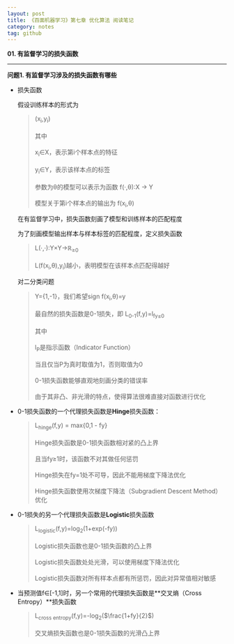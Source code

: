 ```yaml
---
layout: post
title: 《百面机器学习》第七章 优化算法 阅读笔记
category: notes
tag: github
---
```


**01. 有监督学习的损失函数**  

---  

**问题1. 有监督学习涉及的损失函数有哪些**  

* 损失函数  

	假设训练样本的形式为  

	>(x<sub>i</sub>,y<sub>i</sub>)  
<br>其中  
<br>x<sub>i</sub>∈X，表示第i个样本点的特征  
<br>y<sub>i</sub>∈Y，表示该样本点的标签  
<br>参数为θ的模型可以表示为函数 f(·,θ):X → Y  
<br>模型关于第i个样本点的输出为 f(x<sub>i</sub>,θ)  

	在有监督学习中，损失函数刻画了模型和训练样本的匹配程度  

	为了刻画模型输出样本与样本标签的匹配程度，定义损失函数  

	>L(·,·):Y×Y→$\mathbb{R}$<sub>≥0</sub>  
<br>L(f(x<sub>i</sub>,θ),y<sub>i</sub>)越小，表明模型在该样本点匹配得越好  

	对二分类问题  

	>Y={1,-1}，我们希望sign f(x<sub>i</sub>,θ)=y  
<br>最自然的损失函数是0-1损失，即 L<sub>0-1</sub>(f,y)=l<sub>fy≤0</sub>  
<br>其中  
<br>l<sub>P</sub>是指示函数（Indicator Function）  
<br>当且仅当P为真时取值为1，否则取值为0  
<br>0-1损失函数能够直观地刻画分类的错误率  
<br>由于其非凸、非光滑的特点，使得算法很难直接对函数进行优化  

* 0-1损失函数的一个代理损失函数是**Hinge**损失函数：  

	>L<sub>hinge</sub>(f,y) = max{0,1 - fy}  
<br>Hinge损失函数是0-1损失函数相对紧的凸上界  
<br>且当fy≥1时，该函数不对其做任何惩罚  
<br>Hinge损失在fy=1处不可导，因此不能用梯度下降法优化  
<br>Hinge损失函数使用次梯度下降法（Subgradient Descent Method）优化  

* 0-1损失的另一个代理损失函数是**Logistic**损失函数  

	>L<sub>logistic</sub>(f,y)=log<sub>2</sub>(1+exp(-fy))  
<br>Logistic损失函数也是0-1损失函数的凸上界  
<br>Logistic损失函数处处光滑，可以使用梯度下降法优化  
<br>Logistic损失函数对所有样本点都有所惩罚，因此对异常值相对敏感  

* 当预测值f∈[-1,1]时，另一个常用的代理损失函数是**交叉熵（Cross Entropy）**损失函数

	>L<sub>cross entropy</sub>(f,y)=-log<sub>2</sub>($\frac{1+fy}{2}$)  
<br>交叉熵损失函数也是0-1损失函数的光滑凸上界  

